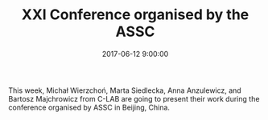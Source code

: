 ﻿---
layout: post
title:  "XXI Conference organised by the ASSC"
date:   2017-06-12 9:00:00
image: /images/talk.png
---

This week, Michał Wierzchoń, Marta Siedlecka, Anna Anzulewicz, and Bartosz Majchrowicz from C-LAB are going to present their work during the conference organised by ASSC in Beijing, China.
